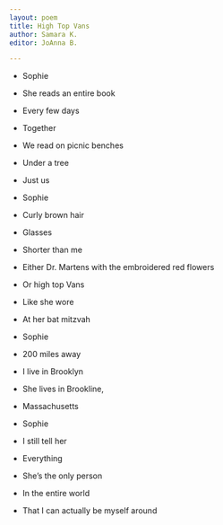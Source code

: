 ```yaml
---
layout: poem
title: High Top Vans
author: Samara K.
editor: JoAnna B.

---
```

* Sophie
* She reads an entire book
* Every few days
* Together
* We read on picnic benches
* Under a tree
* Just us

* Sophie
* Curly brown hair
* Glasses
* Shorter than me
* Either Dr. Martens with the embroidered red flowers

* Or high top Vans
* Like she wore
* At her bat mitzvah

* Sophie
* 200 miles away
* I live in Brooklyn
* She lives in Brookline,
* Massachusetts

* Sophie
* I still tell her
* Everything
* She’s the only person
* In the entire world
* That I can actually be myself around